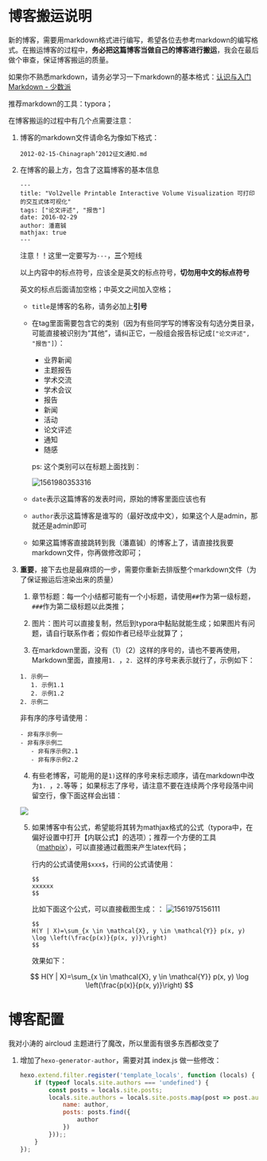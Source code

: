 # 博客搬运说明

新的博客，需要用markdown格式进行编写，希望各位去参考markdown的编写格式。在搬运博客的过程中，**务必把这篇博客当做自己的博客进行搬运**，我会在最后做个审查，保证博客搬运的质量。

如果你不熟悉markdown，请务必学习一下markdown的基本格式：[认识与入门Markdown - 少数派](https://sspai.com/post/25137)

推荐markdown的工具：typora；

在博客搬运的过程中有几个点需要注意：

1. 博客的markdown文件请命名为像如下格式：

   `2012-02-15-Chinagraph’2012征文通知.md`

2. 在博客的最上方，包含了这篇博客的基本信息

   ```
   ---
   title: "Vol2velle Printable Interactive Volume Visualization 可打印的交互式体可视化"
   tags: ["论文评述", "报告"]
   date: 2016-02-29
   author: 潘嘉铖
   mathjax: true
   ---
   ```

   注意！！这里一定要写为`---`，**三**个短线

   以上内容中的标点符号，应该全是英文的标点符号，**切勿用中文的标点符号**

   英文的标点后面请加空格；中英文之间加入空格；

   - `title`是博客的名称，请务必加上**引号**

   - 在tag里面需要包含它的类别（因为有些同学写的博客没有勾选分类目录，可能直接被识别为“其他”，请纠正它，一般组会报告标记成`["论文评述", "报告"]`）：

     - 业界新闻
     - 主题报告
     - 学术交流
     - 学术会议
     - 报告
     - 新闻
     - 活动
     - 论文评述
     - 通知
     - 随感

     ps: 这个类别可以在标题上面找到：

     ![1561980353316](https://jackie-image.oss-cn-hangzhou.aliyuncs.com/19-07-01/1561980353316.png)

    - `date`表示这篇博客的发表时间，原始的博客里面应该也有

    - `author`表示这篇博客是谁写的（最好改成中文），如果这个人是admin，那就还是admin即可

    - 如果这篇博客直接跳转到我（潘嘉铖）的博客上了，请直接找我要markdown文件，你再做修改即可；

3. **重要**，接下去也是最麻烦的一步，需要你重新去排版整个markdown文件（为了保证搬运后渲染出来的质量）

   1. 章节标题：每一个小结都可能有一个小标题，请使用`##`作为第一级标题，`###`作为第二级标题以此类推；

   2. 图片：图片可以直接复制，然后到typora中黏贴就能生成；如果图片有问题，请自行联系作者；假如作者已经毕业就算了；

   3. 在markdown里面，没有（1）（2）这样的序号的，请也不要再使用，Markdown里面，直接用`1. `，`2. `这样的序号来表示就行了，示例如下：

     ```
     1. 示例一
     	1. 示例1.1
     	2. 示例1.2
     2. 示例二
     ```

     非有序的序号请使用：

     ```
     - 非有序示例一
     - 非有序示例二
     	- 非有序示例2.1
     	- 非有序示例2.2
     ```

   4. 有些老博客，可能用的是`1)`这样的序号来标志顺序，请在markdown中改为`1. `，`2.`等等；
     如果标志了序号，请注意不要在连续两个序号段落中间留空行，像下面这样会出错：

     ![](http://jackie-image.oss-cn-hangzhou.aliyuncs.com/19-07-02/Snipaste_2019-07-02_16-53-16.jpg)

   5. 如果博客中有公式，希望能将其转为mathjax格式的公式（typora中，在偏好设置中打开【内联公式】的选项）；推荐一个方便的工具（[mathpix](https://mathpix.com/)），可以直接通过截图来产生latex代码；

      行内的公式请使用`$xxx$`，行间的公式请使用：

        ```
        $$
        xxxxxx
        $$
      
        ```

       比如下面这个公式，可以直接截图生成：：
      ![1561975156111](https://jackie-image.oss-cn-hangzhou.aliyuncs.com/19-07-01/1561975156111.png)

      ```
      $$
      H(Y | X)=\sum_{x \in \mathcal{X}, y \in \mathcal{Y}} p(x, y) \log \left(\frac{p(x)}{p(x, y)}\right)
      $$
      ```
      效果如下：

   $$
   H(Y | X)=\sum_{x \in \mathcal{X}, y \in \mathcal{Y}} p(x, y) \log \left(\frac{p(x)}{p(x, y)}\right)
   $$






# 博客配置

我对小涛的 aircloud 主题进行了魔改，所以里面有很多东西都改变了

1. 增加了`hexo-generator-author`，需要对其 index.js 做一些修改：

   ```javascript
   hexo.extend.filter.register('template_locals', function (locals) {
       if (typeof locals.site.authors === 'undefined') {
           const posts = locals.site.posts;
           locals.site.authors = locals.site.posts.map(post => post.author).unique().map(author => ({
               name: author,
               posts: posts.find({
                   author
               })
           }));;
       }
   });
   ```


